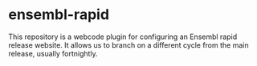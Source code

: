 # ensembl-rapid

This repository is a webcode plugin for configuring an Ensembl rapid release website. It allows us to branch on a different cycle from the main release, usually fortnightly.
